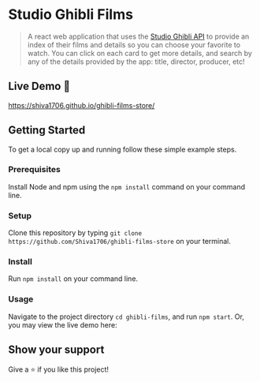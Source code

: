 
# Studio Ghibli Films

> A react web application that uses the [Studio Ghibli API](https://ghibliapi.herokuapp.com/#) to provide an index of their films and details so you can choose your favorite to watch. You can click on each card to get more details, and search by any of the details provided by the app: title, director, producer, etc!

## Live Demo 🚀
https://shiva1706.github.io/ghibli-films-store/

## Getting Started

To get a local copy up and running follow these simple example steps.

### Prerequisites
Install Node and npm using the `npm install` command on your command line.

### Setup
Clone this repository by typing `git clone https://github.com/Shiva1706/ghibli-films-store` on your terminal.

### Install
Run `npm install` on your command line.

### Usage
Navigate to the project directory `cd ghibli-films`, and run `npm start`. Or, you may view the live demo here: 

## Show your support

Give a ⭐️ if you like this project!
